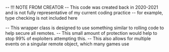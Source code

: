 -- !!! NOTE FROM CREATOR
-- This code was created back in 2020-2021 and is not fully representative of my current coding practice
-- for example, type checking is not included here


-- This wrapper class is designed to use something similar to rolling code to help secure all remotes.
-- This small amount of protection would help to stop 99% of exploiters attempting this.
-- This also allows for multiple events on a singular remote object, which many games use
